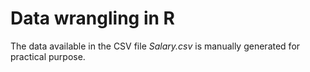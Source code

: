 # Data wrangling in R
The data available in the CSV file *Salary.csv* is manually generated for practical purpose.
